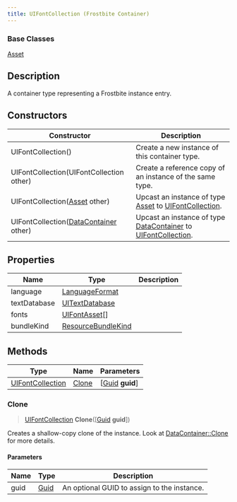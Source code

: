 ```yaml
---
title: UIFontCollection (Frostbite Container)
---
```

### Base Classes

[Asset](Asset)

## Description

A container type representing a Frostbite instance entry.

## Constructors

| Constructor                                                                 | Description                                                                                                             |
| --------------------------------------------------------------------------- | ----------------------------------------------------------------------------------------------------------------------- |
| UIFontCollection()                                                          | Create a new instance of this container type.                                                                           |
| UIFontCollection(UIFontCollection other)                                    | Create a reference copy of an instance of the same type.                                                                |
| UIFontCollection([Asset](Asset) other)                                      | Upcast an instance of type [Asset](Asset) to [UIFontCollection](UIFontCollection).                                      |
| UIFontCollection([DataContainer](/vext/ref/cls/shr/datacontainer) other) | Upcast an instance of type [DataContainer](/vext/ref/cls/shr/datacontainer) to [UIFontCollection](UIFontCollection). |

## Properties

| Name         | Type                                     | Description |
| ------------ | ---------------------------------------- | ----------- |
| language     | [LanguageFormat](LanguageFormat)         |             |
| textDatabase | [UITextDatabase](UITextDatabase)         |             |
| fonts        | [UIFontAsset](UIFontAsset)\[\]           |             |
| bundleKind   | [ResourceBundleKind](ResourceBundleKind) |             |

## Methods

| Type                                 | Name            | Parameters                                     |
| ------------------------------------ | --------------- | ---------------------------------------------- |
| [UIFontCollection](UIFontCollection) | [Clone](#clone) | \[[Guid](/vext/ref/cls/shr/guid) **guid**\] |

### Clone

> [UIFontCollection](UIFontCollection) **Clone**(\[[Guid](/vext/ref/cls/shr/guid) **guid**\])

Creates a shallow-copy clone of the instance. Look at [DataContainer::Clone](/vext/ref/cls/shr/datacontainer#clone) for more details.

#### Parameters

| Name | Type         | Description                                 |
| ---- | ------------ | ------------------------------------------- |
| guid | [Guid](Guid) | An optional GUID to assign to the instance. |
